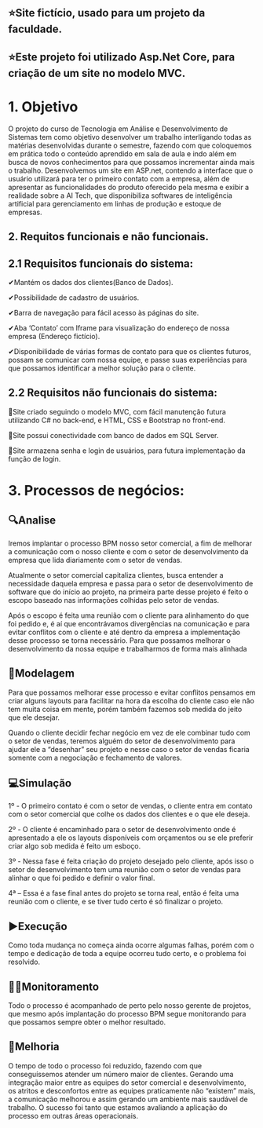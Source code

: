 ## ⭐Site fictício, usado para um projeto da faculdade.

## ⭐Este projeto foi utilizado Asp.Net Core, para criação de um site no modelo MVC.

 # 1. Objetivo

  O projeto do curso de Tecnologia em Análise e Desenvolvimento de Sistemas tem como objetivo desenvolver um  trabalho interligando todas as matérias desenvolvidas durante o semestre, fazendo com que coloquemos em prática todo o conteúdo aprendido em sala de aula e indo além em busca de novos conhecimentos para que possamos incrementar ainda mais o trabalho. Desenvolvemos um site em ASP.net, contendo a interface que o usuário utilizará para ter o primeiro contato com a empresa, além de apresentar as funcionalidades do produto oferecido pela mesma e exibir a realidade sobre a AI Tech, que disponibiliza softwares de inteligência artificial para gerenciamento em linhas de produção e estoque de empresas.

  ## 2. Requitos funcionais e não funcionais.
  
  ## 2.1 Requisitos funcionais do sistema:
 
✔Mantém os dados dos clientes(Banco de Dados).

✔Possibilidade de cadastro de usuários.

✔Barra de navegação para fácil acesso às páginas do site.

✔Aba ‘Contato’ com Iframe para visualização do endereço de nossa empresa (Endereço fictício).

✔Disponibilidade de várias formas de contato para que os clientes futuros, possam se comunicar com nossa equipe, e passe suas experiências para que possamos identificar a melhor solução para o cliente.


 ## 2.2 Requisitos não funcionais do sistema:

🚩Site criado seguindo o modelo MVC, com fácil manutenção futura utilizando C# no back-end, e HTML, CSS e Bootstrap no front-end.

🚩Site possui conectividade com banco de dados em SQL Server.

🚩Site armazena senha e login de usuários, para futura implementação da função de login.

 # 3. Processos de negócios:
  
 ## 🔍Analise 

  Iremos implantar o processo BPM nosso setor comercial, a fim de melhorar a comunicação com o nosso cliente e com o setor de desenvolvimento da empresa que lida diariamente com o setor de vendas.

  Atualmente o setor comercial capitaliza clientes, busca entender a necessidade daquela empresa e passa para o setor de desenvolvimento de software que do início ao projeto, na primeira parte desse projeto é feito o escopo baseado nas informações colhidas pelo setor de vendas.
 
  Após o escopo é feita uma reunião com o cliente para alinhamento do que foi pedido e, é aí que encontrávamos divergências na comunicação e para evitar conflitos com o cliente e até dentro da empresa a implementação desse processo se torna necessário.
Para que possamos melhorar o desenvolvimento da nossa equipe e trabalharmos de forma mais alinhada

 ## 📝Modelagem 

  Para que possamos melhorar esse processo e evitar conflitos pensamos em criar alguns layouts para facilitar na hora da escolha do cliente caso ele não tem muita coisa em mente, porém também fazemos sob medida do jeito que ele desejar.

  Quando o cliente decidir fechar negócio em vez de ele combinar tudo com o setor de vendas, teremos alguém do setor de desenvolvimento para ajudar ele a “desenhar” seu projeto e nesse caso o setor de vendas ficaria somente com a negociação e fechamento de valores.

 ## 💻Simulação

  1º - O primeiro contato é com o setor de vendas, o cliente entra em contato com o setor comercial que colhe os dados dos clientes e o que ele deseja.

  2º - O cliente é encaminhado para o setor de desenvolvimento onde é apresentado a ele os layouts disponíveis com orçamentos ou se ele preferir criar algo sob medida é feito um esboço.

  3º - Nessa fase é feita criação do projeto desejado pelo cliente, após isso o setor de desenvolvimento tem uma reunião com o setor de vendas para alinhar o que foi pedido e definir o valor final.

  4ª – Essa é a fase final antes do projeto se torna real, então é feita uma reunião com o cliente, e se tiver tudo certo é só finalizar o projeto.
  
 ## ▶Execução
 
  Como toda mudança no começa ainda ocorre algumas falhas, porém com o tempo e dedicação de toda a equipe ocorreu tudo certo, e o problema foi resolvido. 

 ## 👨‍💻Monitoramento

  Todo o processo é acompanhado de perto pelo nosso gerente de projetos, que mesmo após implantação do processo BPM segue monitorando para que possamos sempre obter o melhor resultado.

 ## 🧠Melhoria

  O tempo de todo o processo foi reduzido, fazendo com que conseguíssemos atender um número maior de clientes. Gerando uma integração maior entre as equipes do setor comercial e desenvolvimento, os atritos e desconfortos entre as equipes praticamente não “existem” mais, a comunicação melhorou e assim gerando um ambiente mais saudável de trabalho. O sucesso foi tanto que estamos avaliando a aplicação do processo em outras áreas operacionais.
  
  
